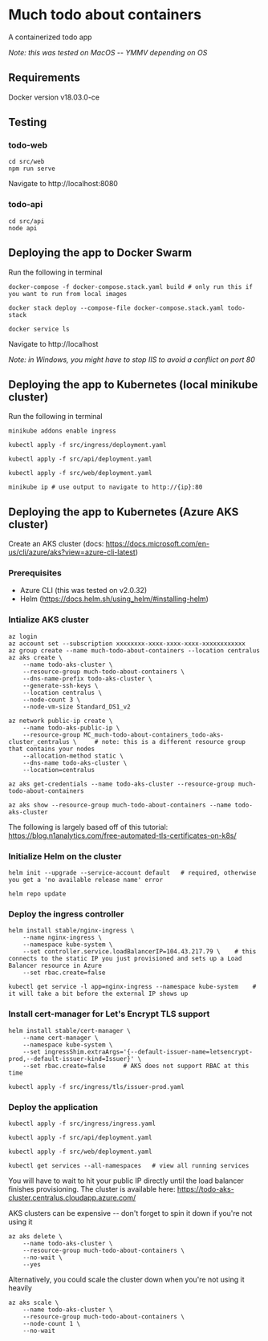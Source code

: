 # Much todo about containers
A containerized todo app

_Note: this was tested on MacOS -- YMMV depending on OS_

## Requirements
Docker version v18.03.0-ce

## Testing
### todo-web
```
cd src/web
npm run serve
```
Navigate to http://localhost:8080

### todo-api
```
cd src/api
node api
```

## Deploying the app to Docker Swarm
Run the following in terminal
```
docker-compose -f docker-compose.stack.yaml build # only run this if you want to run from local images

docker stack deploy --compose-file docker-compose.stack.yaml todo-stack

docker service ls
```
Navigate to http://localhost

_Note: in Windows, you might have to stop IIS to avoid a conflict on port 80_

## Deploying the app to Kubernetes (local minikube cluster)
Run the following in terminal
```
minikube addons enable ingress

kubectl apply -f src/ingress/deployment.yaml

kubectl apply -f src/api/deployment.yaml

kubectl apply -f src/web/deployment.yaml

minikube ip # use output to navigate to http://{ip}:80
```

## Deploying the app to Kubernetes (Azure AKS cluster)
Create an AKS cluster (docs: https://docs.microsoft.com/en-us/cli/azure/aks?view=azure-cli-latest)

### Prerequisites
- Azure CLI (this was tested on v2.0.32)
- Helm (https://docs.helm.sh/using_helm/#installing-helm)

### Intialize AKS cluster
```
az login
az account set --subscription xxxxxxxx-xxxx-xxxx-xxxx-xxxxxxxxxxxx
az group create --name much-todo-about-containers --location centralus
az aks create \
    --name todo-aks-cluster \
    --resource-group much-todo-about-containers \
    --dns-name-prefix todo-aks-cluster \
    --generate-ssh-keys \
    --location centralus \
    --node-count 3 \
    --node-vm-size Standard_DS1_v2

az network public-ip create \
    --name todo-aks-public-ip \
    --resource-group MC_much-todo-about-containers_todo-aks-cluster_centralus \     # note: this is a different resource group that contains your nodes
    --allocation-method static \
    --dns-name todo-aks-cluster \
    --location=centralus

az aks get-credentials --name todo-aks-cluster --resource-group much-todo-about-containers

az aks show --resource-group much-todo-about-containers --name todo-aks-cluster
```

The following is largely based off of this tutorial: https://blog.n1analytics.com/free-automated-tls-certificates-on-k8s/

### Initialize Helm on the cluster
```
helm init --upgrade --service-account default   # required, otherwise you get a 'no available release name' error

helm repo update
```

### Deploy the ingress controller
```
helm install stable/nginx-ingress \
    --name nginx-ingress \
    --namespace kube-system \
    --set controller.service.loadBalancerIP=104.43.217.79 \    # this connects to the static IP you just provisioned and sets up a Load Balancer resource in Azure
    --set rbac.create=false

kubectl get service -l app=nginx-ingress --namespace kube-system    # it will take a bit before the external IP shows up
```

### Install cert-manager for Let's Encrypt TLS support
```
helm install stable/cert-manager \
    --name cert-manager \
    --namespace kube-system \
    --set ingressShim.extraArgs='{--default-issuer-name=letsencrypt-prod,--default-issuer-kind=Issuer}' \
    --set rbac.create=false     # AKS does not support RBAC at this time

kubectl apply -f src/ingress/tls/issuer-prod.yaml
```

### Deploy the application
```
kubectl apply -f src/ingress/ingress.yaml

kubectl apply -f src/api/deployment.yaml

kubectl apply -f src/web/deployment.yaml

kubectl get services --all-namespaces   # view all running services
```
You will have to wait to hit your public IP directly until the load balancer finishes provisioning. The cluster is available here: https://todo-aks-cluster.centralus.cloudapp.azure.com/

AKS clusters can be expensive -- don't forget to spin it down if you're not using it
```
az aks delete \
    --name todo-aks-cluster \
    --resource-group much-todo-about-containers \
    --no-wait \
    --yes
```

Alternatively, you could scale the cluster down when you're not using it heavily
```
az aks scale \
    --name todo-aks-cluster \
    --resource-group much-todo-about-containers \
    --node-count 1 \
    --no-wait
```